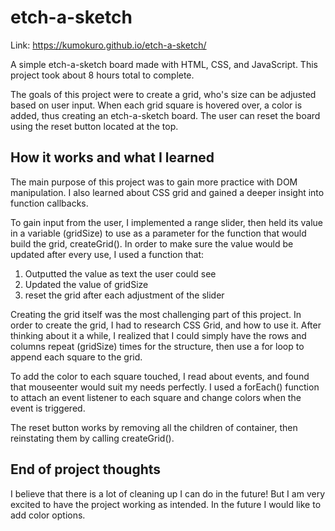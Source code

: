 # etch-a-sketch

Link: https://kumokuro.github.io/etch-a-sketch/

A simple etch-a-sketch board made with HTML, CSS, and JavaScript. 
This project took about 8 hours total to complete. 

The goals of this project were to create a grid, who's size can be adjusted based on user input. When each grid square is hovered over, a color is added, thus creating an etch-a-sketch board. The user can reset the board using the reset button located at the top. 

## How it works and what I learned 

The main purpose of this project was to gain more practice with DOM manipulation. I also learned about CSS grid and gained a deeper insight into function callbacks.

To gain input from the user, I implemented a range slider, then held its value in a variable (gridSize) to use as a parameter for the function that would build the grid, createGrid(). In order to make sure the value would be updated after every use, I used a function that:
  1) Outputted the value as text the user could see
  2) Updated the value of gridSize
  3) reset the grid after each adjustment of the slider

Creating the grid itself was the most challenging part of this project. In order to create the grid, I had to research CSS Grid, and how to use it.  After thinking about it a while, I realized that I could simply have the rows and columns repeat (gridSize) times for the structure, then use a for loop to append each square to the grid. 

To add the color to each square touched, I read about events, and found that mouseenter would suit my needs perfectly. I used a forEach() function to attach an event listener to each square and change colors when the event is triggered. 

The reset button works by removing all the children of container, then reinstating them by calling createGrid(). 

## End of project thoughts

I believe that there is a lot of cleaning up I can do in the future! But I am very excited to have the project working as intended. In the future I would like to add color options. 
